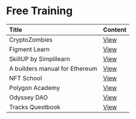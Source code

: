 # Free Training

| Title | Content |
| :-- | --- |
| CryptoZombies | [View](https://cryptozombies.io/) |
| Figment Learn | [View](https://learn.figment.io/)|
| SkillUP by Simplilearn  | [View](https://www.simplilearn.com/learn-blockchain-basics-skillup?utm_source=frs&utm_medium=skillup-home-banner&utm_campaign=frs-skillup-home-promotion)|
| A builders manual for Ethereum | [View](https://ethereum.org/en/developers/)|
| NFT School | [View](https://nftschool.dev/)|
| Polygon Academy | [View](https://github.com/Polygon-Academy) |
| Odyssey DAO | [View](https://www.odysseydao.com/pathways/intro-to-web3) |
| Tracks Questbook | [View](https://openquest.xyz/tracks) |

